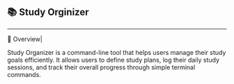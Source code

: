 ## 📚​ Study Orginizer
---
📘 Overview|<br>

Study Organizer is a command-line tool that helps users manage their study goals efficiently.
It allows users to define study plans, log their daily study sessions, and track their overall progress through simple terminal commands.
